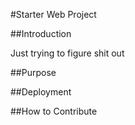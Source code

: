 #Starter Web Project

##Introduction

Just trying to figure shit out

##Purpose

##Deployment

##How to Contribute
